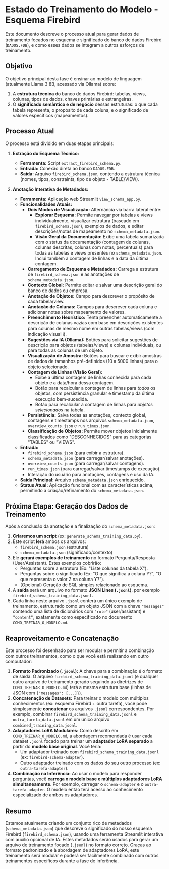 # Estado do Treinamento do Modelo - Esquema Firebird

Este documento descreve o processo atual para gerar dados de treinamento focados no esquema e significado do banco de dados Firebird (`DADOS.FDB`), e como esses dados se integram a outros esforços de treinamento.

## Objetivo

O objetivo principal desta fase é ensinar ao modelo de linguagem (atualmente Llama 3 8B, acessado via Ollama) sobre:

1.  A **estrutura técnica** do banco de dados Firebird: tabelas, views, colunas, tipos de dados, chaves primárias e estrangeiras.
2.  O **significado semântico e de negócio** dessas estruturas: o que cada tabela representa, o propósito de cada coluna, e o significado de valores específicos (mapeamentos).

## Processo Atual

O processo está dividido em duas etapas principais:

1.  **Extração do Esquema Técnico:**
    *   **Ferramenta:** Script `extract_firebird_schema.py`.
    *   **Entrada:** Conexão direta ao banco `DADOS.FDB`.
    *   **Saída:** Arquivo `firebird_schema.json`, contendo a estrutura técnica (nomes, tipos, constraints, tipo de objeto - TABLE/VIEW).

2.  **Anotação Interativa de Metadados:**
    *   **Ferramenta:** Aplicação web Streamlit `view_schema_app.py`.
    *   **Funcionalidades Atuais:**
        *   **Dois Modos de Visualização:** Alternância via barra lateral entre:
            *   **Explorar Esquema:** Permite navegar por tabelas e views individualmente, visualizar estrutura (baseado em `firebird_schema.json`), exemplos de dados, e editar descrições/notas de mapeamento no `schema_metadata.json`.
            *   **Visão Geral da Documentação:** Exibe uma tabela sumarizada com o status da documentação (contagem de colunas, colunas descritas, colunas com notas, percentuais) para todas as tabelas e views presentes no `schema_metadata.json`. Inclui também a contagem de linhas e a data da última contagem.
        *   **Carregamento de Esquema e Metadados:** Carrega a estrutura de `firebird_schema.json` e as anotações de `schema_metadata.json`.
        *   **Contexto Global:** Permite editar e salvar uma descrição geral do banco de dados ou empresa.
        *   **Anotação de Objetos:** Campo para descrever o propósito de cada tabela/view.
        *   **Anotação de Colunas:** Campos para descrever cada coluna e adicionar notas sobre mapeamento de valores.
        *   **Preenchimento Heurístico:** Tenta preencher automaticamente a descrição de colunas vazias com base em descrições existentes para colunas de mesmo nome em outras tabelas/views (com indicação visual ℹ️).
        *   **Sugestões via IA (Ollama):** Botões para solicitar sugestões de descrição para objetos (tabelas/views) e colunas individuais, ou para todas as colunas de um objeto.
        *   **Visualização de Amostra:** Botões para buscar e exibir amostras de dados de tamanhos pré-definidos (10 a 5000 linhas) para o objeto selecionado.
        *   **Contagem de Linhas (Visão Geral):**
            *   Exibe a última contagem de linhas conhecida para cada objeto e a data/hora dessa contagem.
            *   Botão para recalcular a contagem de linhas para *todos* os objetos, com persistência granular e timestamp da última execução bem-sucedida.
            *   Botão para recalcular a contagem de linhas para *objetos selecionados* na tabela.
        *   **Persistência:** Salva todas as anotações, contexto global, contagens e timestamps nos arquivos `schema_metadata.json`, `overview_counts.json` e `run_times.json`.
        *   **Classificação de Objetos:** Permite mover objetos inicialmente classificados como "DESCONHECIDOS" para as categorias "TABLES" ou "VIEWS".
    *   **Entrada:**
        *   `firebird_schema.json` (para exibir a estrutura).
        *   `schema_metadata.json` (para carregar/salvar anotações).
        *   `overview_counts.json` (para carregar/salvar contagens).
        *   `run_times.json` (para carregar/salvar timestamps de execução).
        *   Interação do usuário para anotações, contagens e uso da IA.
    *   **Saída Principal:** Arquivo `schema_metadata.json` enriquecido.
    *   **Status Atual:** Aplicação funcional com as características acima, permitindo a criação/refinamento do `schema_metadata.json`.

## Próxima Etapa: Geração dos Dados de Treinamento

Após a conclusão da anotação e a finalização do `schema_metadata.json`:

1.  **Criaremos um script** (ex: `generate_schema_training_data.py`).
2.  Este script **lerá** ambos os arquivos:
    *   `firebird_schema.json` (estrutura)
    *   `schema_metadata.json` (significado/contexto)
3.  Ele **gerará exemplos de treinamento** no formato Pergunta/Resposta (User/Assistant). Estes exemplos cobrirão:
    *   Perguntas sobre a estrutura (Ex: "Liste colunas da tabela X").
    *   Perguntas sobre o significado (Ex: "O que significa a coluna Y?", "O que representa o valor Z na coluna Y?").
    *   (Opcional) Geração de SQL simples relacionado ao esquema.
4.  A **saída** será um arquivo no formato **JSON Lines (`.jsonl`)**, por exemplo `firebird_schema_training_data.jsonl`.
5.  Cada linha neste arquivo `.jsonl` conterá um único exemplo de treinamento, estruturado como um objeto JSON com a chave `"messages"` contendo uma lista de dicionários com `"role"` (user/assistant) e `"content"`, exatamente como especificado no documento `COMO_TREINAR_O_MODELO.md`.

## Reaproveitamento e Concatenação

Este processo foi desenhado para ser modular e permitir a combinação com outros treinamentos, como o que você está realizando em outro computador:

1.  **Formato Padronizado (`.jsonl`):** A chave para a combinação é o formato de saída. O arquivo `firebird_schema_training_data.jsonl` (e qualquer outro arquivo de treinamento gerado seguindo as diretrizes de `COMO_TREINAR_O_MODELO.md`) terá a mesma estrutura base (linhas de JSON com `{"messages": [...]}`).
2.  **Concatenação de Datasets:** Para treinar o modelo com múltiplos conhecimentos (ex: esquema Firebird + outra tarefa), você pode simplesmente **concatenar** os arquivos `.jsonl` correspondentes. Por exemplo, combinar `firebird_schema_training_data.jsonl` e `outra_tarefa_data.jsonl` em um único arquivo `combined_training_data.jsonl`.
3.  **Adaptadores LoRA Modulares:** Como descrito em `COMO_TREINAR_O_MODELO.md`, a abordagem recomendada é usar cada dataset `.jsonl` focado para treinar um **adaptador LoRA separado** a partir do **modelo base original**. Você teria:
    *   Um adaptador treinado com `firebird_schema_training_data.jsonl` (ex: `firebird-schema-adapter`).
    *   Outro adaptador treinado com os dados do seu outro processo (ex: `outra-tarefa-adapter`).
4.  **Combinação na Inferência:** Ao usar o modelo para responder perguntas, você **carrega o modelo base e múltiplos adaptadores LoRA simultaneamente**. Por exemplo, carregar o `schema-adapter` e o `outra-tarefa-adapter`. O modelo então terá acesso ao conhecimento especializado de ambos os adaptadores.

## Resumo

Estamos atualmente criando um conjunto rico de metadados (`schema_metadata.json`) que descreve o significado do nosso esquema Firebird (`firebird_schema.json`), usando uma ferramenta Streamlit interativa com auxílio opcional de IA. Estes metadados serão usados para gerar um arquivo de treinamento focado (`.jsonl`) no formato correto. Graças ao formato padronizado e à abordagem de adaptadores LoRA, este treinamento será modular e poderá ser facilmente combinado com outros treinamentos específicos durante a fase de inferência. 